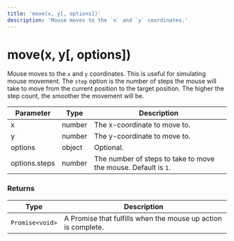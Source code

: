 ```yaml
---
title: 'move(x, y[, options])'
description: 'Mouse moves to the `x` and `y` coordinates.'
---
```


# move(x, y[, options])

Mouse moves to the `x` and `y` coordinates. This is useful for simulating mouse movement. The `step` option is the number of steps the mouse will take to move from the current position to the target position. The higher the step count, the smoother the movement will be.

| Parameter     | Type   | Description                                                    |
| ------------- | ------ | -------------------------------------------------------------- |
| x             | number | The x-coordinate to move to.                                   |
| y             | number | The y-coordinate to move to.                                   |
| options       | object | Optional.                                                      |
| options.steps | number | The number of steps to take to move the mouse. Default is `1`. |

### Returns

| Type            | Description                                                   |
| --------------- | ------------------------------------------------------------- |
| `Promise<void>` | A Promise that fulfills when the mouse up action is complete. |
